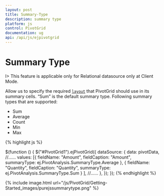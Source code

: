 ```yaml
---
layout: post
title: Summary-Type
description: summary type
platform: js
control: PivotGrid
documentation: ug
api: /api/js/ejpivotgrid
---
```


# Summary Type

I> This feature is applicable only for Relational datasource only at Client Mode.

Allow us to specify the required [`layout`](/api/js/ejpivotgrid#members:layout) that PivotGrid should use in its summary cells. “Sum” is the default summary type. Following summary types that are supported:

* Sum
* Average
* Count
* Min
* Max

{% highlight js %}

$(function () {
    $("#PivotGrid1").ejPivotGrid({
        dataSource: {
            data: pivotData,
            //……
            values: [{
                fieldName: "Amount",
                fieldCaption: "Amount",
                summaryType: ej.PivotAnalysis.SummaryType.Average
            },
            {
                fieldName: "Quantity",
                fieldCaption: "Quantity",
                summaryType: ej.PivotAnalysis.SummaryType.Sum
            }
            ],
            //……
        },
    });
});
{% endhighlight %}

{% include image.html url="/js/PivotGrid/Getting-Started_images/purejssummarytype.png" %}


